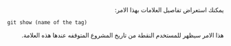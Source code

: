 ﻿<p dir="RTL">
يمكنك استعراض تفاصيل العلامات بهذا الامر:
</p>

`git show (name of the tag)`

<p dir="RTL">
هذا الامر سيظهر للمستخدم النقطة من تاريخ المشروع المتوقفه عندها هذه العلامة.
</p>


